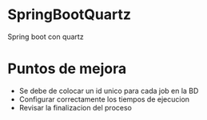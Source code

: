 # SpringBootQuartz
Spring boot con quartz

# Puntos de mejora
- Se debe de colocar un id unico para cada job en la BD
- Configurar correctamente los tiempos de ejecucion
- Revisar la finalizacion del proceso
